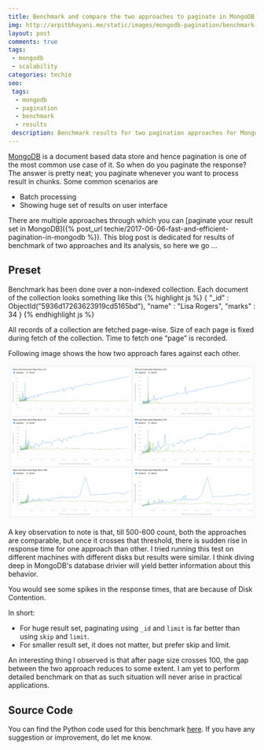 ```yaml
---
title: Benchmark and compare the two approaches to paginate in MongoDB
img: http://arpitbhayani.me/static/images/mongodb-pagination/benchmark-and-compare.jpg
layout: post
comments: true
tags:
 - mongodb
 - scalability
categories: techie
seo:
 tags:
  - mongodb
  - pagination
  - benchmark
  - results
 description: Benchmark results for two pagination approaches for MongoDB.
---
```


[MongoDB](https://www.mongodb.com/) is a document based data store and hence pagination is one of the most common use case of it. So when do you paginate the response? The answer is pretty neat; you paginate whenever you want to process result in chunks. Some common scenarios are

- Batch processing
- Showing huge set of results on user interface

There are multiple approaches through which you can [paginate your result set in MongoDB]({% post_url techie/2017-06-06-fast-and-efficient-pagination-in-mongodb %}). This blog post is dedicated for results of benchmark of two approaches and its analysis, so here we go ...

## Preset
Benchmark has been done over a non-indexed collection. Each document of the collection looks something like this
{% highlight js %}
    {
        "_id" : ObjectId("5936d17263623919cd5165bd"),
        "name" : "Lisa Rogers",
        "marks" : 34
    }
{% endhighlight js %}

All records of a collection are fetched page-wise. Size of each page is fixed during fetch of the collection. Time to fetch one “page” is recorded.

Following image shows the how two approach fares against each other.

<img class="ui huge centered stylish image" src='/static/images/mongodb-pagination/mongo-pagination-benchmark-results.png' alt='Benchmark results'/>

A key observation to note is that, till 500-600 count, both the approaches are comparable, but once it crosses that threshold, there is sudden rise in response time for one approach than other. I tried running this test on different machines with different disks but results were similar. I think diving deep in MongoDB's database drivier will yield better information about this behavior.

You would see some spikes in the response times, that are because of Disk Contention.

In short:
 - For huge result set, paginating using `_id` and `limit` is far better than using `skip` and `limit`.
 - For smaller result set, it does not matter, but prefer skip and limit.

An interesting thing I observed is that after page size crosses 100, the gap between the two approach reduces to some extent. I am yet to perform detailed benchmark on that as such situation will never arise in practical applications.

## Source Code

You can find the Python code used for this benchmark [here](https://github.com/arpitbbhayani/mongo-pagination-benchmark). If you have any suggestion or improvement, do let me know.
